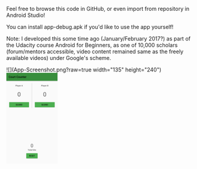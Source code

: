 Feel free to browse this code in GitHub, or even import from repository in Android Studio! 

You can install app-debug.apk if you'd like to use the app yourself!

Note: I developed this some time ago (January/February 2017?) as part of the Udacity course Android for Beginners, as one of 10,000 scholars (forum/mentors accessible, video content remained same as the freely available videos) under Google's scheme.

![](App-Screenshot.png?raw=true width="135" height="240")
<img src="App-Screenshot.png" alt="" width="135" height="240"/>
